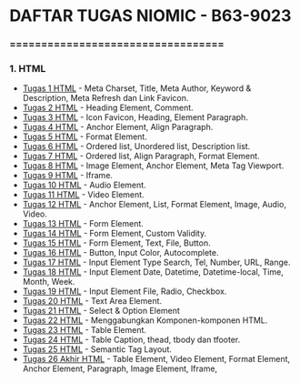# DAFTAR TUGAS NIOMIC - B63-9023

<h3>==================================</h3>
<h3>1. HTML</h3>
<ul>
<li><a href="https://github.com/B63-9023/tugas-html-01">Tugas 1 HTML</a> - Meta Charset, Title, Meta Author, Keyword &amp; Description, Meta Refresh dan Link Favicon.</li>
<li><a href="https://github.com/B63-9023/tugas-html-02">Tugas 2 HTML</a> - Heading Element, Comment.</li>
<li><a href="https://github.com/B63-9023/tugas-html-03">Tugas 3 HTML</a> - Icon Favicon, Heading, Element Paragraph.</li>
<li><a href="https://github.com/B63-9023/tugas-html-04">Tugas 4 HTML</a> - Anchor Element, Align Paragraph.</li>
<li><a href="https://github.com/B63-9023/tugas-html-05">Tugas 5 HTML</a> - Format Element.</li>
<li><a href="https://github.com/B63-9023/tugas-html-06">Tugas 6 HTML</a> - Ordered list, Unordered list, Description list.</li>
<li><a href="https://github.com/B63-9023/tugas-html-07">Tugas 7 HTML</a> - Ordered list, Align Paragraph, Format Element.</li>
<li><a href="https://github.com/B63-9023/tugas-html-08">Tugas 8 HTML</a> - Image Element, Anchor Element, Meta Tag Viewport.</li>
<li><a href="https://github.com/B63-9023/tugas-html-09">Tugas 9 HTML</a> - Iframe.</li>
<li><a href="https://github.com/B63-9023/tugas-html-10">Tugas 10 HTML</a> - Audio Element.</li>
<li><a href="https://github.com/B63-9023/tugas-html-11">Tugas 11 HTML</a> - Video Element.</li>
<li><a href="https://github.com/B63-9023/tugas-html-12">Tugas 12 HTML</a> - Anchor Element, List, Format Element, Image, Audio, Video.</li>
<li><a href="https://github.com/B63-9023/tugas-html-13">Tugas 13 HTML</a> - Form Element.</li>
<li><a href="https://github.com/B63-9023/tugas-html-14">Tugas 14 HTML</a> - Form Element, Custom Validity.</li>
<li><a href="https://github.com/B63-9023/tugas-html-15">Tugas 15 HTML</a> - Form Element, Text, File, Button.</li>
<li><a href="https://github.com/B63-9023/tugas-html-16">Tugas 16 HTML</a> - Button, Input Color, Autocomplete.</li>
<li><a href="https://github.com/B63-9023/tugas-html-17">Tugas 17 HTML</a> - Input Element Type Search, Tel, Number, URL, Range.</li>
<li><a href="https://github.com/B63-9023/tugas-html-18">Tugas 18 HTML</a> - Input Element Date, Datetime, Datetime-local, Time, Month, Week.</li>
<li><a href="https://github.com/B63-9023/tugas-html-19">Tugas 19 HTML</a> - Input Element File, Radio, Checkbox.</li>
<li><a href="https://github.com/B63-9023/tugas-html-20">Tugas 20 HTML</a> - Text Area Element.</li>
<li><a href="https://github.com/B63-9023/tugas-html-21">Tugas 21 HTML</a> - Select &amp; Option Element</li>
<li><a href="https://github.com/B63-9023/tugas-html-22">Tugas 22 HTML</a> - Menggabungkan Komponen-komponen HTML.</li>
<li><a href="https://github.com/B63-9023/tugas-html-23">Tugas 23 HTML</a> - Table Element.</li>
<li><a href="https://github.com/B63-9023/tugas-html-24">Tugas 24 HTML</a> - Table Caption, thead, tbody dan tfooter.</li>
<li><a href="https://github.com/B63-9023/tugas-html-25">Tugas 25 HTML</a> - Semantic Tag Layout.</li>
<li><a href="https://github.com/B63-9023/tugas-html-26-akhir">Tugas 26 Akhir HTML</a> - Table Element, Video Element, Format Element, Anchor Element, Paragraph, Image Element, Iframe,</li>
</ul>
<ul></ul>

